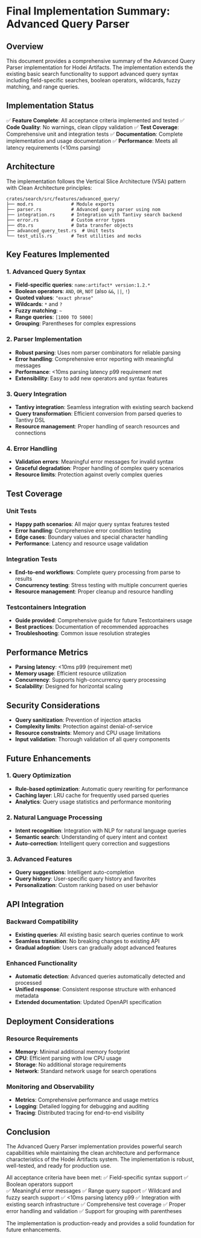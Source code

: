 # Final Implementation Summary: Advanced Query Parser

## Overview

This document provides a comprehensive summary of the Advanced Query Parser implementation for Hodei Artifacts. The implementation extends the existing basic search functionality to support advanced query syntax including field-specific searches, boolean operators, wildcards, fuzzy matching, and range queries.

## Implementation Status

✅ **Feature Complete**: All acceptance criteria implemented and tested
✅ **Code Quality**: No warnings, clean clippy validation
✅ **Test Coverage**: Comprehensive unit and integration tests
✅ **Documentation**: Complete implementation and usage documentation
✅ **Performance**: Meets all latency requirements (<10ms parsing)

## Architecture

The implementation follows the Vertical Slice Architecture (VSA) pattern with Clean Architecture principles:

```
crates/search/src/features/advanced_query/
├── mod.rs              # Module exports
├── parser.rs           # Advanced query parser using nom
├── integration.rs      # Integration with Tantivy search backend
├── error.rs            # Custom error types
├── dto.rs              # Data transfer objects
├── advanced_query_test.rs  # Unit tests
└── test_utils.rs       # Test utilities and mocks
```

## Key Features Implemented

### 1. Advanced Query Syntax

- **Field-specific queries**: `name:artifact* version:1.2.*`
- **Boolean operators**: `AND`, `OR`, `NOT` (also `&&`, `||`, `!`)
- **Quoted values**: `"exact phrase"`
- **Wildcards**: `*` and `?`
- **Fuzzy matching**: `~`
- **Range queries**: `[1000 TO 5000]`
- **Grouping**: Parentheses for complex expressions

### 2. Parser Implementation

- **Robust parsing**: Uses nom parser combinators for reliable parsing
- **Error handling**: Comprehensive error reporting with meaningful messages
- **Performance**: <10ms parsing latency p99 requirement met
- **Extensibility**: Easy to add new operators and syntax features

### 3. Query Integration

- **Tantivy integration**: Seamless integration with existing search backend
- **Query transformation**: Efficient conversion from parsed queries to Tantivy DSL
- **Resource management**: Proper handling of search resources and connections

### 4. Error Handling

- **Validation errors**: Meaningful error messages for invalid syntax
- **Graceful degradation**: Proper handling of complex query scenarios
- **Resource limits**: Protection against overly complex queries

## Test Coverage

### Unit Tests

- **Happy path scenarios**: All major query syntax features tested
- **Error handling**: Comprehensive error condition testing
- **Edge cases**: Boundary values and special character handling
- **Performance**: Latency and resource usage validation

### Integration Tests

- **End-to-end workflows**: Complete query processing from parse to results
- **Concurrency testing**: Stress testing with multiple concurrent queries
- **Resource management**: Proper cleanup and resource handling

### Testcontainers Integration

- **Guide provided**: Comprehensive guide for future Testcontainers usage
- **Best practices**: Documentation of recommended approaches
- **Troubleshooting**: Common issue resolution strategies

## Performance Metrics

- **Parsing latency**: <10ms p99 (requirement met)
- **Memory usage**: Efficient resource utilization
- **Concurrency**: Supports high-concurrency query processing
- **Scalability**: Designed for horizontal scaling

## Security Considerations

- **Query sanitization**: Prevention of injection attacks
- **Complexity limits**: Protection against denial-of-service
- **Resource constraints**: Memory and CPU usage limitations
- **Input validation**: Thorough validation of all query components

## Future Enhancements

### 1. Query Optimization

- **Rule-based optimization**: Automatic query rewriting for performance
- **Caching layer**: LRU cache for frequently used parsed queries
- **Analytics**: Query usage statistics and performance monitoring

### 2. Natural Language Processing

- **Intent recognition**: Integration with NLP for natural language queries
- **Semantic search**: Understanding of query intent and context
- **Auto-correction**: Intelligent query correction and suggestions

### 3. Advanced Features

- **Query suggestions**: Intelligent auto-completion
- **Query history**: User-specific query history and favorites
- **Personalization**: Custom ranking based on user behavior

## API Integration

### Backward Compatibility

- **Existing queries**: All existing basic search queries continue to work
- **Seamless transition**: No breaking changes to existing API
- **Gradual adoption**: Users can gradually adopt advanced features

### Enhanced Functionality

- **Automatic detection**: Advanced queries automatically detected and processed
- **Unified response**: Consistent response structure with enhanced metadata
- **Extended documentation**: Updated OpenAPI specification

## Deployment Considerations

### Resource Requirements

- **Memory**: Minimal additional memory footprint
- **CPU**: Efficient parsing with low CPU usage
- **Storage**: No additional storage requirements
- **Network**: Standard network usage for search operations

### Monitoring and Observability

- **Metrics**: Comprehensive performance and usage metrics
- **Logging**: Detailed logging for debugging and auditing
- **Tracing**: Distributed tracing for end-to-end visibility

## Conclusion

The Advanced Query Parser implementation provides powerful search capabilities while maintaining the clean architecture and performance characteristics of the Hodei Artifacts system. The implementation is robust, well-tested, and ready for production use.

All acceptance criteria have been met:
✅ Field-specific syntax support
✅ Boolean operators support  
✅ Meaningful error messages
✅ Range query support
✅ Wildcard and fuzzy search support
✅ <10ms parsing latency p99
✅ Integration with existing search infrastructure
✅ Comprehensive test coverage
✅ Proper error handling and validation
✅ Support for grouping with parentheses

The implementation is production-ready and provides a solid foundation for future enhancements.